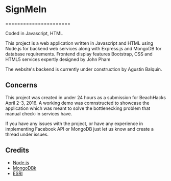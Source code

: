# SignMeIn
======================

Coded in Javascript, HTML


This project is a web application written in Javascript and HTML using Node.js for backend web services along with Express.js and MongoDB for database requirements. Frontend display features Bootstrap, CSS and HTML5 services expertly designed by John Pham

The website's backend is currently under construction by Agustin Balquin.

Concerns
------

This project was created in under 24 hours as a submission for BeachHacks April 2-3, 2016. A working demo was comnstructed to showcase the application which was meant to solve the bottlenecking problem that manual check-in services have.

If you have any issues with the project, or have any experience in implementing Facebook API or MongoDB just let us know and create a thread under issues.

Credits
-------

<ul>
  <li><a href="https://nodejs.org/en/">Node.js</a></li>
  <li><a href="https://www.mongodb.org/">MongoDBk</a></li>
  <li><a href="http://www.esri.com/software/arcgis">ESRI</a></li>
</ul>
